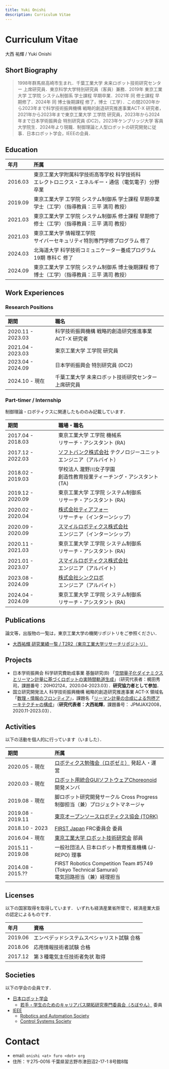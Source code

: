 ```yaml
---
title: Yuki Onishi
description: Curriculum Vitae
---
```


# Curriculum Vitae

大西 祐輝 / Yuki Onishi

## Short Biography

> 1998年群馬県高崎市生まれ．千葉工業大学 未来ロボット技術研究センター 上席研究員．東京科学大学特別研究員（客員）兼務．2019年 東京工業大学 工学院 システム制御系 学士課程 早期卒業．2021年 同 修士課程 早期修了．2024年 同 博士後期課程 修了，博士（工学）．この間2020年から2023年まで科学技術振興機構 戦略的創造研究推進事業ACT-X 研究者，2021年から2023年まで東京工業大学 工学院 研究員，2023年から2024年まで日本学術振興会 特別研究員 (DC2)，2023年ケンブリッジ大学 客員大学院生．2024年より現職．制御理論と人型ロボットの研究開発に従事．日本ロボット学会，IEEEの会員．

## Education

| 年月 | 所属 |
| :--- | :--- |
| 2016.03 | 東京工業大学附属科学技術高等学校 科学技術科 <br> エレクトロニクス・エネルギー・通信（電気電子）分野 卒業 |
| 2019.09 | 東京工業大学 工学院 システム制御系 学士課程 早期卒業 <br> 学士（工学）（指導教員：三平 満司 教授） |
| 2021.03 | 東京工業大学 工学院 システム制御系 修士課程 早期修了 <br> 修士（工学）（指導教員：三平 満司 教授） |
| 2021.03 | 東京工業大学 情報理工学院 <br> サイバーセキュリティ特別専門学修プログラム 修了 |
| 2024.03 | 北海道大学 科学技術コミュニケーター養成プログラム <br> 19期 専科Ｃ 修了 |
| 2024.09 | 東京工業大学 工学院 システム制御系 博士後期課程 修了 <br> 博士（工学）（指導教員：三平 満司 教授） |

## Work Experiences

### Research Positions

| 期間 | 職名 |
| :--- | :--- |
| 2020.11 - 2023.03 | 科学技術振興機構 戦略的創造研究推進事業ACT-X 研究者 |
| 2021.04 - 2023.03 | 東京工業大学 工学院 研究員 |
| 2023.04 - 2024.09 | 日本学術振興会 特別研究員 (DC2) |
| 2024.10 - 現在 | 千葉工業大学 未来ロボット技術研究センター 上席研究員 |

### Part-timer / Internship

制御理論・ロボティクスに関連したもののみ記載しています．

| 期間 | 職場・職名 |
| :--- | :--- |
| 2017.04 - 2018.03 | 東京工業大学 工学院 機械系 <br> リサーチ・アシスタント (RA) |
| 2017.12 - 2022.03 | [ソフトバンク株式会社](https://www.softbank.jp/) テクノロジーユニット <br> エンジニア（アルバイト） | 
| 2018.02 - 2019.03 | 学校法人 瀧野川女子学園 <br> 創造性教育授業ティーチング・アシスタント (TA) |
| 2019.12 - 2020.09 | 東京工業大学 工学院 システム制御系 <br> リサーチ・アシスタント (RA) |
| 2020.02 - 2020.04 | [株式会社ティアフォー](https://tier4.jp/) <br> リサーチャ（インターンシップ） |
| 2020.09 - 2020.09 | [スマイルロボティクス株式会社](https://www.smilerobotics.com/home) <br> エンジニア（インターンシップ） |
| 2020.11 - 2021.03 | 東京工業大学 工学院 システム制御系 <br> リサーチ・アシスタント (RA) |
| 2021.01 - 2023.07 | [スマイルロボティクス株式会社](https://www.smilerobotics.com/home) <br> エンジニア（アルバイト） |
| 2023.08 - 2024.09 | [株式会社シンクロボ](https://www.synchrobo.co.jp/) <br> エンジニア（アルバイト） |
| 2024.04 - 2024.09 | 東京工業大学 工学院 システム制御系 <br> リサーチ・アシスタント (RA) |



## Publications

論文等，出版物の一覧は，東京工業大学の機関リポジトリをご参照ください．

- [大西祐輝 研究業績一覧 / T2R2（東京工業大学リサーチリポジトリ）](https://t2r2.star.titech.ac.jp/cgi-bin/researcherpublicationlist.cgi?q_researcher_content_number=7ea460992f42e710d0a8afd31c578ddd&alldisp=1)


## Projects

- 日本学術振興会 科学研究費助成事業 基盤研究(B) 「[空間量子化ダイナミクスとリーマン計量に基づくロボットの実時間軌道生成](https://kaken.nii.ac.jp/ja/grant/KAKENHI-PROJECT-20H02124/)」（研究代表者：梶田秀司，課題番号：20H02124，2020.04-2023.03）．**研究協力者として参加**．
- 国立研究開発法人 科学技術振興機構 戦略的創造研究推進事業 ACT-X 領域名「[数理・情報のフロンティア](https://www.jst.go.jp/kisoken/act-x/research_area/ongoing/bunya2019-7.html)」，課題名「[リーマン計量の合成による包摂アーキテクチャの構成](https://projectdb.jst.go.jp/grant/JST-PROJECT-20334732/)」（**研究代表者：大西祐輝**，課題番号： 	JPMJAX2008，2020.11-2023.03）．

## Activities

以下の活動を個人的に行っています（いました）．

| 期間 | 所属 | 
| :--- | :--- |
| 2020.05 - 現在 | [ロボティクス勉強会（ロボゼミ）](https://robosemi.github.io/) 発起人・運営 |
| 2020.03 - 現在 | [ロボット用統合GUIソフトウェアChoreonoid](https://choreonoid.org/ja/) 開発メンバ |
| 2019.08 - 現在 | 脚ロボット研究開発サークル Cross Progress <br> 制御担当（兼）プロジェクトマネージャ |
| 2019.08 - 2019.11 | [東京オープンソースロボティクス協会 (TORK)](https://opensource-robotics.tokyo.jp/) |
| 2018.10 - 2023 | [FIRST Japan](https://firstjapan.jp/) FRC委員会 委員 |
| 2016.04 - 現在 | [東京工業大学 ロボット技術研究会]((https://www.rogiken.org/)) 部員 |
| 2015.11 - 2019.08 | 一般社団法人 日本ロボット教育推進機構 (J-REPO) 理事 |
| 2014.08 - 2015.?? | FIRST Robotics Competition Team #5749 <br/> (Tokyo Technical Samurai) <br> 電気回路担当（兼）経理担当 |

## Licenses

以下の国家取得を取得しています．
いずれも経済産業省所管で，経済産業大臣の認定によるものです．

| 年月 | 資格 |
| :--- | :--- |
| 2019.06 | エンベデッドシステムスペシャリスト試験 合格 |
| 2018.06 | 応用情報技術者試験 合格 |
| 2017.12 | 第３種電気主任技術者免状 取得 |

## Societies

以下の学会の会員です．

- [日本ロボット学会](https://www.rsj.or.jp/)
  - [若手・学生のためのキャリアパス開拓研究専門委員会（ろぼやん）](https://www.robo-young.jp/) 委員
- [IEEE](https://www.ieee.org/)
  - [Robotics and Automation Society](https://www.ieee-ras.org/)
  - [Control Systems Society](https://www.ieeecss.org/)

# Contact

- email: `onishi <at> furo <dot> org`
- 住所：〒275-0016 千葉県習志野市津田沼2-17-1 8号館8階
